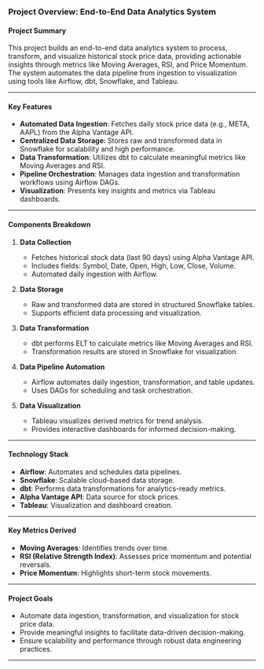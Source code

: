### Project Overview: End-to-End Data Analytics System


#### **Project Summary**
This project builds an end-to-end data analytics system to process, transform, and visualize historical stock price data, providing actionable insights through metrics like Moving Averages, RSI, and Price Momentum. The system automates the data pipeline from ingestion to visualization using tools like Airflow, dbt, Snowflake, and Tableau.


---


#### **Key Features**
- **Automated Data Ingestion**: Fetches daily stock price data (e.g., META, AAPL) from the Alpha Vantage API.
- **Centralized Data Storage**: Stores raw and transformed data in Snowflake for scalability and high performance.
- **Data Transformation**: Utilizes dbt to calculate meaningful metrics like Moving Averages and RSI.
- **Pipeline Orchestration**: Manages data ingestion and transformation workflows using Airflow DAGs.
- **Visualization**: Presents key insights and metrics via Tableau dashboards.


---


#### **Components Breakdown**
1. **Data Collection**
   - Fetches historical stock data (last 90 days) using Alpha Vantage API.
   - Includes fields: Symbol, Date, Open, High, Low, Close, Volume.
   - Automated daily ingestion with Airflow.


2. **Data Storage**
   - Raw and transformed data are stored in structured Snowflake tables.
   - Supports efficient data processing and visualization.


3. **Data Transformation**
   - dbt performs ELT to calculate metrics like Moving Averages and RSI.
   - Transformation results are stored in Snowflake for visualization.


4. **Data Pipeline Automation**
   - Airflow automates daily ingestion, transformation, and table updates.
   - Uses DAGs for scheduling and task orchestration.


5. **Data Visualization**
   - Tableau visualizes derived metrics for trend analysis.
   - Provides interactive dashboards for informed decision-making.


---


#### **Technology Stack**
- **Airflow**: Automates and schedules data pipelines.
- **Snowflake**: Scalable cloud-based data storage.
- **dbt**: Performs data transformations for analytics-ready metrics.
- **Alpha Vantage API**: Data source for stock prices.
- **Tableau**: Visualization and dashboard creation.


---


#### **Key Metrics Derived**
- **Moving Averages**: Identifies trends over time.
- **RSI (Relative Strength Index)**: Assesses price momentum and potential reversals.
- **Price Momentum**: Highlights short-term stock movements.


---


#### **Project Goals**
- Automate data ingestion, transformation, and visualization for stock price data.
- Provide meaningful insights to facilitate data-driven decision-making.
- Ensure scalability and performance through robust data engineering practices.


---




